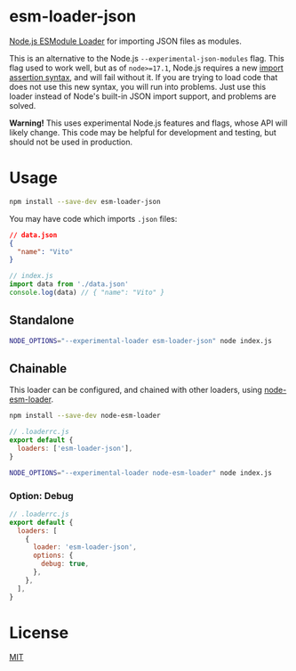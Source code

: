 # esm-loader-json

[Node.js ESModule Loader][node-loaders] for importing JSON files as modules.

This is an alternative to the Node.js `--experimental-json-modules` flag. This
flag used to work well, but as of `node>=17.1`, Node.js requires a new
[import assertion syntax][import-assert], and will fail without it. If you
are trying to load code that does not use this new syntax, you will run into
problems. Just use this loader instead of Node's built-in JSON import support,
and problems are solved.

**Warning!** This uses experimental Node.js features and flags,
whose API will likely change. This code may be helpful for development and
testing, but should not be used in production.

# Usage

```sh
npm install --save-dev esm-loader-json
```

You may have code which imports `.json` files:

```json
// data.json
{
  "name": "Vito"
}
```

```js
// index.js
import data from './data.json'
console.log(data) // { "name": "Vito" }
```

## Standalone

```sh
NODE_OPTIONS="--experimental-loader esm-loader-json" node index.js
```

## Chainable

This loader can be configured, and chained with other loaders, using
[node-esm-loader][node-esm-loader].

```sh
npm install --save-dev node-esm-loader
```

```js
// .loaderrc.js
export default {
  loaders: ['esm-loader-json'],
}
```

```sh
NODE_OPTIONS="--experimental-loader node-esm-loader" node index.js
```

### Option: Debug

```js
// .loaderrc.js
export default {
  loaders: [
    {
      loader: 'esm-loader-json',
      options: {
        debug: true,
      },
    },
  ],
}
```

# License

[MIT][mit-license]

[import-assert]: https://nodejs.org/api/esm.html#import-assertions
[mit-license]: https://mit-license.org/
[node-esm-loader]: https://github.com/sebamarynissen/node-esm-loader#readme
[node-loaders]: https://nodejs.org/api/esm.html#loaders
